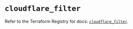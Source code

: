 # `cloudflare_filter`

Refer to the Terraform Registry for docs: [`cloudflare_filter`](https://registry.terraform.io/providers/cloudflare/cloudflare/4.37.0/docs/resources/filter).
